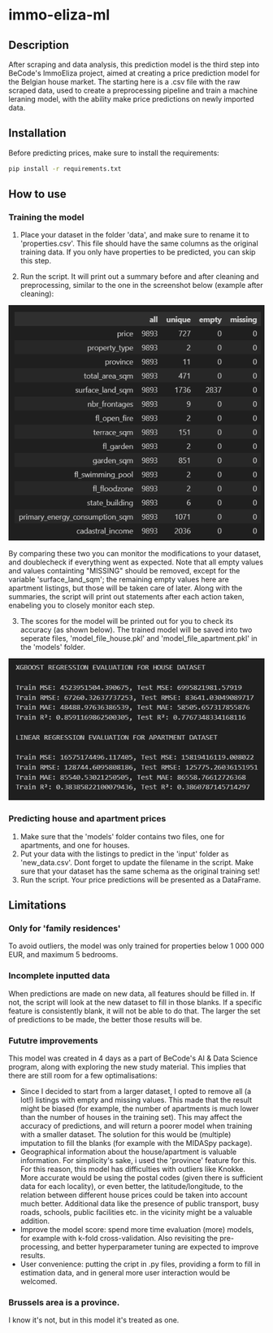 # immo-eliza-ml

## Description
After scraping and data analysis, this prediction model is the third step into BeCode's ImmoEliza project, aimed at creating a price prediction model for the Belgian house market.
The starting here is a .csv file with the raw scraped data, used to create a preprocessing pipeline and train a machine leraning model, with the ability make price predictions on newly imported data.

## Installation
Before predicting prices, make sure to install the requirements:

```bash
pip install -r requirements.txt
```

## How to use
### Training the model
1. Place your dataset in the folder 'data', and make sure to rename it to 'properties.csv'. This file should have the same columns as the original training data.
If you only have properties to be predicted, you can skip this step.

2. Run the script. It will print out a summary before and after cleaning and preprocessing, similar to the one in the screenshot below (example after cleaning):

![screenshot_cl](./assets/printout_cleaning.png)

By comparing these two you can monitor the modifications to your dataset, and doublecheck if everything went as expected.
Note that all empty values and values containting "MISSING" should be removed, except for the variable 'surface_land_sqm'; the remaining empty values here are apartment listings, but those will be taken care of later.
Along with the summaries, the script will print out statements after each action taken, enabeling you to closely monitor each step.

3. The scores for the model will be printed out for you to check its accuracy (as shown below). The trained model will be saved into two seperate files, 'model_file_house.pkl' and 'model_file_apartment.pkl' in the 'models' folder.

![screenshot_sc](./assets/printout_scores.png)

### Predicting house and apartment prices
1. Make sure that the 'models' folder contains two files, one for apartments, and one for houses.
2. Put your data with the listings to predict in the 'input' folder as 'new_data.csv'. Dont forget to update the filename in the script.
Make sure that your dataset has the same schema as the original training set!
3. Run the script. Your price predictions will be presented as a DataFrame.


## Limitations
### Only for 'family residences'
To avoid outliers, the model was only trained for properties below 1 000 000 EUR, and maximum 5 bedrooms. 

### Incomplete inputted data
When predictions are made on new data, all features should be filled in. If not, the script will look at the new dataset to fill in those blanks. If a specific feature is consistently blank, it will not be able to do that. The larger the set of predictions to be made, the better those results will be.

### Fututre improvements
This model was created in 4 days as a part of BeCode's AI & Data Science program, along with exploring the new study material. This implies that there are still room for a few optimalisations:

- Since I decided to start from a larger dataset, I opted to remove all (a lot!) listings with empty and missing values. This made that the result might be biased (for example, the number of apartments is much lower than the number of houses in the training set). This may affect the accuracy of predictions, and will return a poorer model when training with a smaller dataset.
The solution for this would be (multiple) imputation to fill the blanks (for example with the MIDASpy package).
- Geographical information about the house/apartment is valuable information. For simplicity's sake, i used the 'province' feature for this. For this reason, this model has difficulties with outliers like Knokke.
More accurate would be using the postal codes (given there is sufficient data for each locality), or even better, the latitude/longitude, to the relation between different house prices could be taken into account much better.
Additional data like the presence of public transport, busy roads, schools, public facilities etc. in the vicinity might be a valuable addition.
- Improve the model score: spend more time evaluation (more) models, for example with k-fold cross-validation.
Also revisiting the pre-processing, and better hyperparameter tuning are expected to improve results.
- User convenience: putting the cript in .py files, providing a form to fill in estimation data, and in general more user interaction would be welcomed.

### Brussels area is a province.
I know it's not, but in this model it's treated as one.
